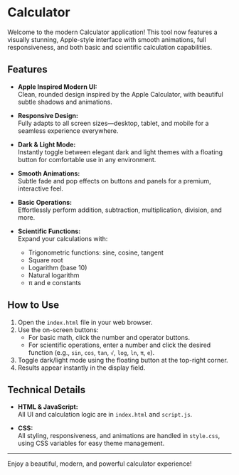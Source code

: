 # Calculator

Welcome to the modern Calculator application! This tool now features a visually stunning, Apple-style interface with smooth animations, full responsiveness, and both basic and scientific calculation capabilities.

## Features

- **Apple Inspired Modern UI:**  
  Clean, rounded design inspired by the Apple Calculator, with beautiful subtle shadows and animations.

- **Responsive Design:**  
  Fully adapts to all screen sizes—desktop, tablet, and mobile for a seamless experience everywhere.

- **Dark & Light Mode:**  
  Instantly toggle between elegant dark and light themes with a floating button for comfortable use in any environment.

- **Smooth Animations:**  
  Subtle fade and pop effects on buttons and panels for a premium, interactive feel.

- **Basic Operations:**  
  Effortlessly perform addition, subtraction, multiplication, division, and more.

- **Scientific Functions:**  
  Expand your calculations with:
  - Trigonometric functions: sine, cosine, tangent
  - Square root
  - Logarithm (base 10)
  - Natural logarithm
  - π and e constants

## How to Use

1. Open the `index.html` file in your web browser.
2. Use the on-screen buttons:
   - For basic math, click the number and operator buttons.
   - For scientific operations, enter a number and click the desired function (e.g., `sin`, `cos`, `tan`, `√`, `log`, `ln`, `π`, `e`).
3. Toggle dark/light mode using the floating button at the top-right corner.
4. Results appear instantly in the display field.

## Technical Details

- **HTML & JavaScript:**  
  All UI and calculation logic are in `index.html` and `script.js`.

- **CSS:**  
  All styling, responsiveness, and animations are handled in `style.css`, using CSS variables for easy theme management.

---

Enjoy a beautiful, modern, and powerful calculator experience!
